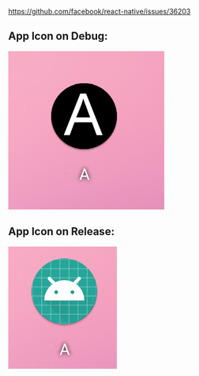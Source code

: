 https://github.com/facebook/react-native/issues/36203

## App Icon on Debug:

<img src="./images/debug.png">

## App Icon on Release:

<img src="./images/release.png">

